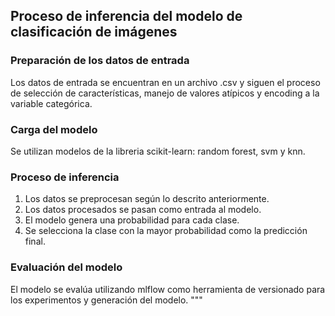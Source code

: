 ## Proceso de inferencia del modelo de clasificación de imágenes

### Preparación de los datos de entrada
Los datos de entrada se encuentran en un archivo .csv y siguen el proceso de selección de características, manejo de valores atípicos y encoding a la variable categórica.

### Carga del modelo
Se utilizan modelos de la libreria scikit-learn: random forest, svm y knn.

### Proceso de inferencia
1. Los datos se preprocesan según lo descrito anteriormente.
2. Los datos procesados se pasan como entrada al modelo.
3. El modelo genera una probabilidad para cada clase.
4. Se selecciona la clase con la mayor probabilidad como la predicción final.

### Evaluación del modelo
El modelo se evalúa utilizando mlflow como herramienta de versionado para los experimentos y generación del modelo.
"""
